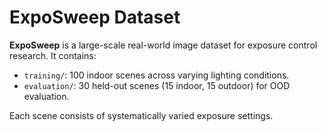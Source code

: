 # ExpoSweep Dataset

**ExpoSweep** is a large-scale real-world image dataset for exposure control research. It contains:

- `training/`: 100 indoor scenes across varying lighting conditions.
- `evaluation/`: 30 held-out scenes (15 indoor, 15 outdoor) for OOD evaluation.

Each scene consists of systematically varied exposure settings.

